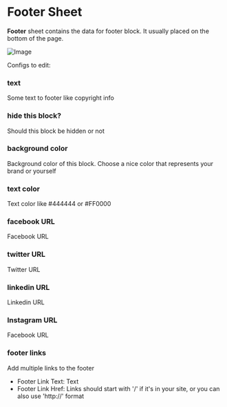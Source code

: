# Footer Sheet

<b>Footer</b> sheet contains the data for footer block. It usually placed on the bottom of the page. 

![Image](https://sheetly.s3.amazonaws.com/docs/footer.png)

Configs to edit:

### text

Some text to footer like copyright info

### hide this block?

Should this block be hidden or not

### background color

Background color of this block. Choose a nice color that represents your brand or yourself

### text color

Text color like #444444 or #FF0000

### facebook URL

Facebook URL

### twitter URL

Twitter URL

### linkedin URL

Linkedin URL

### Instagram URL

Facebook URL

### footer links

Add multiple links to the footer

- Footer Link Text: Text
- Footer Link Href: Links should start with '/' if it's in your site, or you can also use 'http://' format
